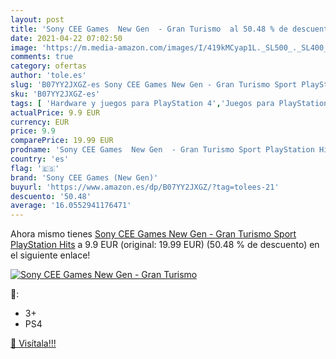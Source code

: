 ```yaml
---
layout: post
title: 'Sony CEE Games  New Gen  - Gran Turismo  al 50.48 % de descuento'
date: 2021-04-22 07:02:50
image: 'https://m.media-amazon.com/images/I/419kMCyap1L._SL500_._SL400_.jpg'
comments: true
category: ofertas
author: 'tole.es'
slug: 'B07YY2JXGZ-es Sony CEE Games New Gen - Gran Turismo Sport PlayStation Hits'
sku: 'B07YY2JXGZ-es'
tags: [ 'Hardware y juegos para PlayStation 4','Juegos para PlayStation 4','Videojuegos','playstation','sony cee games (new gen)', ]
actualPrice: 9.9 EUR
currency: EUR
price: 9.9
comparePrice: 19.99 EUR
prodname: 'Sony CEE Games  New Gen  - Gran Turismo Sport PlayStation Hits'
country: 'es'
flag: '🇪🇸'
brand: 'Sony CEE Games (New Gen)'
buyurl: 'https://www.amazon.es/dp/B07YY2JXGZ/?tag=tolees-21'
descuento: '50.48'
average: '16.0552941176471'
---
```


Ahora mismo tienes [Sony CEE Games  New Gen  - Gran Turismo Sport PlayStation Hits](https://www.amazon.es/dp/B07YY2JXGZ/?tag=tolees-21) a 9.9 EUR (original: 19.99 EUR) (50.48 %  de descuento) en el siguiente enlace!

[![Sony CEE Games  New Gen  - Gran Turismo ](https://m.media-amazon.com/images/I/419kMCyap1L._SL500_._SL400_.jpg)](https://www.amazon.es/dp/B07YY2JXGZ/?tag=tolees-21)

🔎:

- 3+
- PS4

[🛒 Visítala!!!](https://www.amazon.es/dp/B07YY2JXGZ/?tag=tolees-21)
